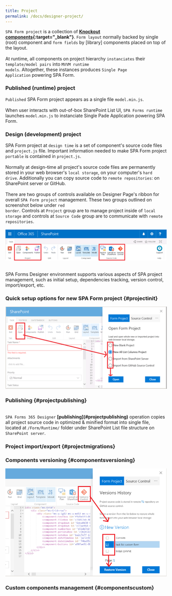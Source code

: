 ```yaml
---
title: Project
permalink: /docs/designer-project/
---
```

<code>SPA Form project</code> is a collection of <b>[Knockout components](http://knockoutjs.com/documentation/component-overview.html){:target="_blank"}</b>. <code>Form layout</code> normally backed by single (root) component and <code>form fields</code> by [library] components placed on top of the layout.
<br/>
<br/>
At runtime, all components on project hierarchy <code>instanciates</code> their <code>template/model pairs</code> into <code>MVVM runtime models</code>. Altogether, these instances produces <code>Single Page Application</code> powering SPA Form.
<br/>

###  Published (runtime) project
<code>Published</code> SPA Form project appears as a single file <code>model.min.js</code>. 
<br/>
<br/>
When user interacts with out-of-box SharePoint List UI, <code>SPA Forms runtime</code> launches <code>model.min.js</code> to instanciate Single Pade Application powering SPA Form.
###  Design (development) project
SPA Form project at <code>design time</code> is a set of component's source code files and <code>project.js</code> file. Important information needed to make SPA Form project <code>portable</code> is contained in <code>project.js</code>. 
<br/>
<br/>
Normally at design-time all project's source code files are permanently stored in your web browser's <code>local storage</code>, on your computer's <code>hard drive</code>. Additionally you can copy source code to <code>remote repositories</code>: on SharePoint server or GitHub.
<br/>
<br/>
There are two groups of controls available on Designer Page's ribbon for overall <code>SPA Form project</code> management. These two groups outlined on screenshot below under <code class="project">red border</code>. Controls at <code>Project</code> group are to manage project inside of <code>local storage</code> and controls at <code>Source Code</code> group are to communicate with <code>remote repositories</code>.
<br/>
<br/>
![Image of Ribbon-project](/img/Ribbon-project.png)
<br/>
<br/>

SPA Forms Designer environment supports various aspects of SPA project management, such as initial setup, dependencies tracking, version control, import/export, etc.

###  Quick setup options for new SPA Form project {#projectinit}
![Image of Setup Option](/img/form-setup-options.png)

###  Publishing {#projectpublishing}

<br/>
<code>SPA Forms 365 Designer</code> <b>[publishing](#projectpublishing)</b> operation copies all project source code  in optimized & minified format into single file, located at <code>/Form/Runtime/</code> folder under SharePoint List file structure on <code>SharePoint server</code>.


###  Project import/export {#projectmigrations}

###  Components versioning {#componentsversioning}
![Image of Form Versioning](/img/form-versions.png)

###  Custom components management {#componentscustom}

